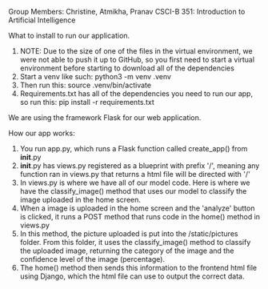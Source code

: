 Group Members: Christine, Atmikha, Pranav
CSCI-B 351: Introduction to Artificial Intelligence


What to install to run our application. 
1. NOTE: Due to the size of one of the files in the virtual environment, we were not able to push it up to GitHub, so you first need to start a virtual environment before starting to download all of the dependencies
2. Start a venv like such: python3 -m venv .venv
3. Then run this: source .venv/bin/activate
4. Requirements.txt has all of the dependencies you need to run our app, so run this:
  pip install -r requirements.txt



We are using the framework Flask for our web application. 

How our app works:
1. You run app.py, which runs a Flask function called create_app() from __init__.py
2. __init__.py has views.py registered as a blueprint with prefix '/', meaning any function ran in views.py that returns a html file will be directed with '/'
3. In views.py is where we have all of our model code. Here is where we have the classify_image() method that uses our model to classify the image uploaded in the home screen.
4. When a image is uploaded in the home screen and the 'analyze' button is clicked, it runs a POST method that runs code in the home() method in views.py
5. In this method, the picture uploaded is put into the /static/pictures folder. From this folder, it uses the classify_image() method to classify the uploaded image, returning the category of the image and the confidence level of the image (percentage).
6. The home() method then sends this information to the frontend html file using Django, which the html file can use to output the correct data. 
